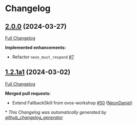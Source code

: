 # Changelog

## [2.0.0](https://github.com/NeonGeckoCom/skill-fallback_unknown/tree/2.0.0) (2024-03-27)

[Full Changelog](https://github.com/NeonGeckoCom/skill-fallback_unknown/compare/1.2.1a1...2.0.0)

**Implemented enhancements:**

- Refactor `neon_must_respond` [\#7](https://github.com/NeonGeckoCom/skill-fallback_unknown/issues/7)

## [1.2.1a1](https://github.com/NeonGeckoCom/skill-fallback_unknown/tree/1.2.1a1) (2024-03-02)

[Full Changelog](https://github.com/NeonGeckoCom/skill-fallback_unknown/compare/1.2.0...1.2.1a1)

**Merged pull requests:**

- Extend FallbackSkill from ovos-workshop [\#50](https://github.com/NeonGeckoCom/skill-fallback_unknown/pull/50) ([NeonDaniel](https://github.com/NeonDaniel))



\* *This Changelog was automatically generated by [github_changelog_generator](https://github.com/github-changelog-generator/github-changelog-generator)*
